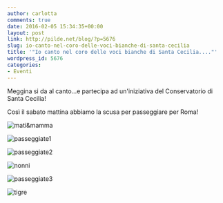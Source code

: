 ```yaml
---
author: carlotta
comments: true
date: 2016-02-05 15:34:35+00:00
layout: post
link: http://pilde.net/blog/?p=5676
slug: io-canto-nel-coro-delle-voci-bianche-di-santa-cecilia
title: '"Io canto nel coro delle voci bianche di Santa Cecilia...."'
wordpress_id: 5676
categories:
- Eventi
---
```


Meggina si da al canto...e partecipa ad un'iniziativa del Conservatorio di Santa Cecilia!

Così il sabato mattina abbiamo la scusa per passeggiare per Roma!

![mati&mamma](http://pilde.net/blog/wp-content/uploads/2016/04/matimamma.jpg)


 ![passeggiate1](http://pilde.net/blog/wp-content/uploads/2016/04/passeggiate1.jpg)


 ![passeggiate2](http://pilde.net/blog/wp-content/uploads/2016/04/passeggiate2.jpg)




![nonni](http://pilde.net/blog/wp-content/uploads/2016/02/nonni.png)




![passeggiate3](http://pilde.net/blog/wp-content/uploads/2016/04/passeggiate3.jpg)


![tigre](http://pilde.net/blog/wp-content/uploads/2016/02/tigre.jpg)



